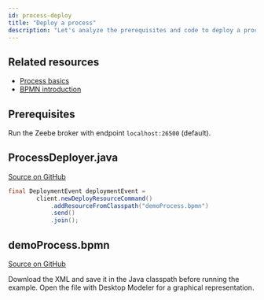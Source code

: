 ```yaml
---
id: process-deploy
title: "Deploy a process"
description: "Let's analyze the prerequisites and code to deploy a process using Java."
---
```


## Related resources

- [Process basics](../../components/concepts/processes.md)
- [BPMN introduction](../../components/modeler/bpmn/bpmn-primer.md)

## Prerequisites

Run the Zeebe broker with endpoint `localhost:26500` (default).

## ProcessDeployer.java

[Source on GitHub](https://github.com/camunda-community-hub/camunda-8-examples/blob/main/zeebe-client-plain-java/src/main/java/io/camunda/zeebe/example/process/ProcessDeployer.java)

```java
final DeploymentEvent deploymentEvent =
        client.newDeployResourceCommand()
            .addResourceFromClasspath("demoProcess.bpmn")
            .send()
            .join();
```

## demoProcess.bpmn

[Source on GitHub](https://github.com/camunda-cloud/zeebe/tree/develop/samples/src/main/resources/demoProcess.bpmn)

Download the XML and save it in the Java classpath before running the example. Open the file with Desktop Modeler for a graphical representation.

<!--
```xml
{{#include ../../../../samples/src/main/resources/demoProcess.bpmn}}
```
-->
